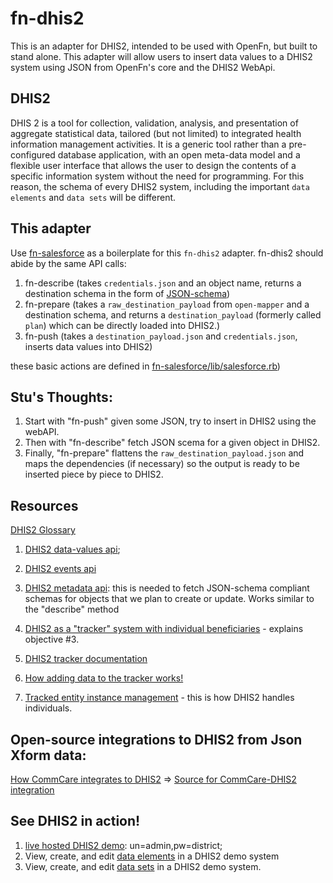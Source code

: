 # fn-dhis2
This is an adapter for DHIS2, intended to be used with OpenFn, but built to stand alone. This adapter will allow users to insert data values to a DHIS2 system using JSON from OpenFn's core and the DHIS2 WebApi.

DHIS2
-----------------
DHIS 2 is a tool for collection, validation, analysis, and presentation of aggregate statistical data, tailored (but not limited) to integrated health information management activities. It is a generic tool rather than a pre-configured database application, with an open meta-data model and a flexible user interface that allows the user to design the contents of a specific information system without the need for programming. For this reason, the schema of every DHIS2 system, including the important `data elements` and `data sets` will be different.

This adapter
----------------------
Use [fn-salesforce](https://github.com/OpenFn/fn-salesforce) as a boilerplate for this `fn-dhis2` adapter.
fn-dhis2 should abide by the same API calls:

1. fn-describe (takes `credentials.json` and an object name, returns a destination schema in the form of [JSON-schema](JSON-schema.org))
2. fn-prepare (takes a `raw_destination_payload` from `open-mapper` and a destination schema, and returns a `destination_payload` (formerly called `plan`) which can be directly loaded into DHIS2.)
3. fn-push (takes a `destination_payload.json` and `credentials.json`, inserts data values into DHIS2)

these basic actions are defined in [fn-salesforce/lib/salesforce.rb](https://github.com/OpenFn/fn-salesforce/blob/master/lib/fn/salesforce.rb))

Stu's Thoughts:
-------------------
1. Start with "fn-push" given some JSON, try to insert in DHIS2 using the webAPI.
2. Then with "fn-describe" fetch JSON scema for a given object in DHIS2.
3. Finally, "fn-prepare" flattens the `raw_destination_payload.json` and maps the dependencies (if necessary) so the output is ready to be inserted piece by piece to DHIS2.

Resources
----------------------
[DHIS2 Glossary](https://www.dhis2.org/doc/snapshot/en/user/html/go01.html)

1. [DHIS2 data-values api](https://www.dhis2.org/doc/snapshot/en/developer/html/ch01s11.html);
2. [DHIS2 events api](https://www.dhis2.org/doc/snapshot/en/developer/html/ch01s13.html)
3. [DHIS2 metadata api](https://www.dhis2.org/doc/snapshot/en/developer/html/ch01s06.html): this is needed to fetch JSON-schema compliant schemas for objects that we plan to create or update. Works similar to the "describe" method

4. [DHIS2 as a "tracker" system with individual beneficiaries](https://www.dhis2.org/individual-data-records) - explains objective #3.
5. [DHIS2 tracker documentation](https://www.dhis2.org/doc/snapshot/en/user/html/ch29.html)
6. [How adding data to the tracker works!](https://www.npmjs.com/package/dhis2-tracker-populator)
7. [Tracked entity instance management](https://www.dhis2.org/doc/snapshot/en/user/html/ch30s34.html) - this is how DHIS2 handles individuals.

Open-source integrations to DHIS2 from Json Xform data:
----------------------------------------------------------
[How CommCare integrates to DHIS2](http://commcare-hq.readthedocs.org/en/latest/dhis2_integration.html#implementation)
=> [Source for CommCare-DHIS2 integration](https://github.com/dimagi/commcare-hq/tree/ea85d66706068ffcc8d7440f061df3b30d2aeb1f/custom/dhis2)

See DHIS2 in action!
--------------------
1. [live hosted DHIS2 demo](https://apps.dhis2.org/demo/dhis-web-dashboard-integration/index.action): un=admin,pw=district;
2. View, create, and edit [data elements](https://apps.dhis2.org/demo/dhis-web-maintenance-datadictionary/dataElement.action) in a DHIS2 demo system
3. View, create, and edit [data sets](https://apps.dhis2.org/demo/dhis-web-maintenance-dataset/dataSet.action) in a DHIS2 demo system. 
